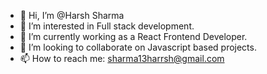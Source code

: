 - 👋 Hi, I’m @Harsh Sharma 
- 👀 I’m interested in Full stack development.
- 🌱 I’m currently working as a React Frontend Developer.
- 💞️ I’m looking to collaborate on Javascript based projects.
- 📫 How to reach me: sharma13harrsh@gmail.com


